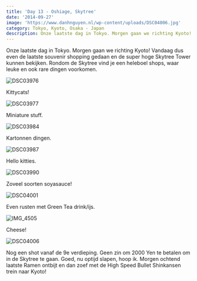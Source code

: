 ```yaml
---
title: 'Day 13 - Oshiage, Skytree'
date: '2014-09-27'
image: 'https://www.danhnguyen.nl/wp-content/uploads/DSC04006.jpg'
category: Tokyo, Kyoto, Osaka - Japan
description: Onze laatste dag in Tokyo. Morgen gaan we richting Kyoto! Vandaag dus even de laatste souvenir shopping gedaan...
---
```


Onze laatste dag in Tokyo. Morgen gaan we richting Kyoto! Vandaag dus even de laatste souvenir shopping gedaan en de super hoge Skytree Tower kunnen bekijken. Rondom de Skytree vind je een heleboel shops, waar leuke en ook rare dingen voorkomen.

![DSC03976](https://www.danhnguyen.nl/wp-content/uploads/DSC03976-1024x575.jpg)

Kittycats!

![DSC03977](https://www.danhnguyen.nl/wp-content/uploads/DSC03977-1024x575.jpg)

Miniature stuff.

![DSC03984](https://www.danhnguyen.nl/wp-content/uploads/DSC03984-1024x575.jpg)

Kartonnen dingen.

![DSC03987](https://www.danhnguyen.nl/wp-content/uploads/DSC03987-1024x575.jpg)

Hello kitties.

![DSC03990](https://www.danhnguyen.nl/wp-content/uploads/DSC03990-1024x575.jpg)

Zoveel soorten soyasauce!

![DSC04001](https://www.danhnguyen.nl/wp-content/uploads/DSC04001-1024x575.jpg)

Even rusten met Green Tea drink/ijs.

![IMG_4505](https://www.danhnguyen.nl/wp-content/uploads/IMG_4505-576x1024.jpg)

Cheese!

![DSC04006](https://www.danhnguyen.nl/wp-content/uploads/DSC04006-1024x575.jpg)

Nog een shot vanaf de 9e verdieping. Geen zin om 2000 Yen te betalen om in de Skytree te gaan. Goed, nu optijd slapen, hoop ik. Morgen ochtend laatste Ramen ontbijt en dan zoef met de High Speed Bullet Shinkansen trein naar Kyoto!
